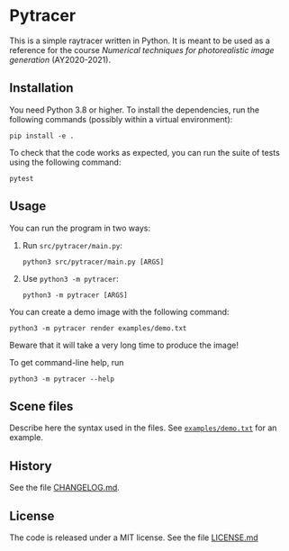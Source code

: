 # Pytracer

This is a simple raytracer written in Python. It is meant to be used as a reference for the course *Numerical techniques for photorealistic image generation* (AY2020-2021).

## Installation

You need Python 3.8 or higher. To install the dependencies, run the following commands (possibly within a virtual environment):

    pip install -e .

To check that the code works as expected, you can run the suite of tests using the following command:

    pytest


## Usage

You can run the program in two ways:

1.  Run `src/pytracer/main.py`:

        python3 src/pytracer/main.py [ARGS]

2.  Use `python3 -m pytracer`:

        python3 -m pytracer [ARGS]

You can create a demo image with the following command:

    python3 -m pytracer render examples/demo.txt

Beware that it will take a very long time to produce the image!

To get command-line help, run

    python3 -m pytracer --help


## Scene files

Describe here the syntax used in the files. See [`examples/demo.txt`](./examples/demo.txt) for an example.


## History

See the file [CHANGELOG.md](https://github.com/ziotom78/pytracer/blob/master/CHANGELOG.md).


## License

The code is released under a MIT license. See the file [LICENSE.md](./LICENSE.md)
